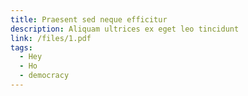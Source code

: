 ```yaml
---
title: Praesent sed neque efficitur
description: Aliquam ultrices ex eget leo tincidunt
link: /files/1.pdf
tags:
  - Hey
  - Ho
  - democracy
---
```

